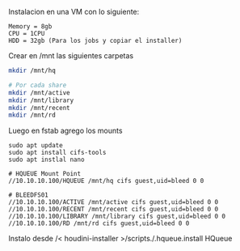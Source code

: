 Instalacion en una VM con lo siguiente:
```
Memory = 8gb
CPU = 1CPU
HDD = 32gb (Para los jobs y copiar el installer)
```

Crear en /mnt las siguientes carpetas

```bash
mkdir /mnt/hq

# Por cada share
mkdir /mnt/active
mkdir /mnt/library
mkdir /mnt/recent
mkdir /mnt/rd
```

Luego en fstab agrego los mounts

```
sudo apt update
sudo apt install cifs-tools
sudo apt instlal nano
```

```
# HQUEUE Mount Point
//10.10.10.100/HQUEUE /mnt/hq cifs guest,uid=bleed 0 0

# BLEEDFS01
//10.10.10.100/ACTIVE /mnt/active cifs guest,uid=bleed 0 0
//10.10.10.100/RECENT /mnt/recent cifs guest,uid=bleed 0 0
//10.10.10.100/LIBRARY /mnt/library cifs guest,uid=bleed 0 0
//10.10.10.100/RD /mnt/rd cifs guest,uid=bleed 0 0
```

Instalo desde /< houdini-installer >/scripts./.hqueue.install HQueue